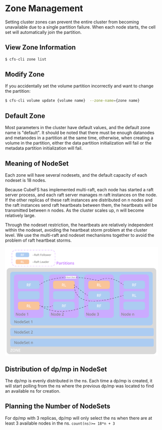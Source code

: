 # Zone Management

Setting cluster zones can prevent the entire cluster from becoming unavailable due to a single partition failure. When each node starts, the cell set will automatically join the partition.

## View Zone Information

``` bash
$ cfs-cli zone list
```

## Modify Zone

If you accidentally set the volume partition incorrectly and want to change the partition:

``` bash
$ cfs-cli volume update {volume name}  --zone-name={zone name}
```

## Default Zone

Most parameters in the cluster have default values, and the default zone name is "default". It should be noted that there must be enough datanodes and metanodes in a partition at the same time, otherwise, when creating a volume in the partition, either the data partition initialization will fail or the metadata partition initialization will fail.

## Meaning of NodeSet

Each zone will have several nodesets, and the default capacity of each nodeset is 18 nodes.

Because CubeFS has implemented multi-raft, each node has started a raft server process, and each raft server manages m raft instances on the node. If the other replicas of these raft instances are distributed on n nodes and the raft instances send raft heartbeats between them, the heartbeats will be transmitted between n nodes. As the cluster scales up, n will become relatively large.

Through the nodeset restriction, the heartbeats are relatively independent within the nodeset, avoiding the heartbeat storm problem at the cluster level. We use the multi-raft and nodeset mechanisms together to avoid the problem of raft heartbeat storms.

![nodeset](./pic/nodeset.png)

## Distribution of dp/mp in NodeSet

The dp/mp is evenly distributed in the ns. Each time a dp/mp is created, it will start polling from the ns where the previous dp/mp was located to find an available ns for creation.

## Planning the Number of NodeSets

For dp/mp with 3 replicas, dp/mp will only select the ns when there are at least 3 available nodes in the ns. `count(ns)>= 18*n + 3`